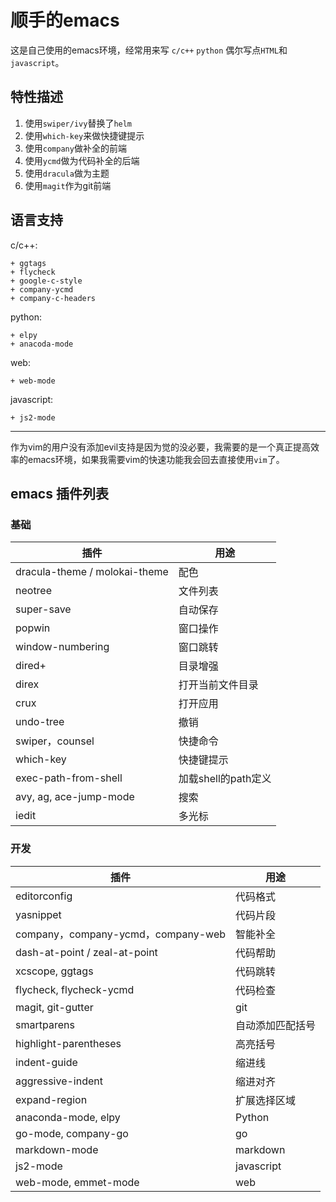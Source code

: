 # 顺手的emacs

这是自己使用的emacs环境，经常用来写 `c/c++` `python` 偶尔写点`HTML`和`javascript`。

## 特性描述

1. 使用`swiper/ivy`替换了`helm`
2. 使用`which-key`来做快捷键提示
3. 使用`company`做补全的前端
4. 使用`ycmd`做为代码补全的后端
5. 使用`dracula`做为主题
6. 使用`magit`作为git前端

## 语言支持

c/c++:

    + ggtags
    + flycheck
    + google-c-style
    + company-ycmd
    + company-c-headers

python:

    + elpy
    + anacoda-mode

web:

    + web-mode

javascript:

    + js2-mode

-----
作为vim的用户没有添加evil支持是因为觉的没必要，我需要的是一个真正提高效率的emacs环境，如果我需要vim的快速功能我会回去直接使用`vim`了。


## emacs 插件列表

### 基础

| 插件 | 用途 |
| --- | --- |
| dracula-theme / molokai-theme | 配色 |
| neotree | 文件列表 |
| super-save | 自动保存 |
| popwin | 窗口操作 |
| window-numbering | 窗口跳转 |
| dired+ | 目录增强 |
| direx | 打开当前文件目录 |
| crux | 打开应用 |
| undo-tree | 撤销 |
| swiper，counsel | 快捷命令 |
| which-key  | 快捷键提示 |
| exec-path-from-shell | 加载shell的path定义 |
| avy, ag, ace-jump-mode | 搜索 |
| iedit | 多光标 |

### 开发

| 插件 | 用途 |
| --- | --- |
| editorconfig | 代码格式 |
| yasnippet | 代码片段 |
| company，company-ycmd，company-web | 智能补全 |
|  dash-at-point / zeal-at-point | 代码帮助 |
|  xcscope, ggtags | 代码跳转 |
| flycheck, flycheck-ycmd | 代码检查 |
| magit, git-gutter | git |
| smartparens | 自动添加匹配括号 |
| highlight-parentheses | 高亮括号 |
| indent-guide | 缩进线 |
| aggressive-indent | 缩进对齐 |
| expand-region | 扩展选择区域 |
| anaconda-mode, elpy | Python |
| go-mode, company-go | go|
| markdown-mode | markdown |
| js2-mode | javascript |
| web-mode, emmet-mode | web |


